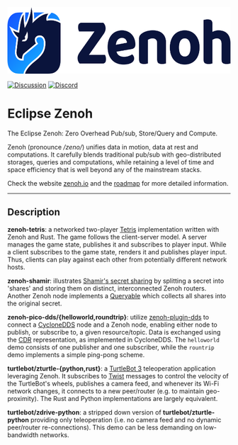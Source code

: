 <img src="https://raw.githubusercontent.com/eclipse-zenoh/zenoh/master/zenoh-dragon.png" height="150">

[![Discussion](https://img.shields.io/badge/discussion-on%20github-blue)](https://github.com/eclipse-zenoh/roadmap/discussions)
[![Discord](https://img.shields.io/badge/chat-on%20discord-blue)](https://discord.gg/2GJ958VuHs)

# Eclipse Zenoh

The Eclipse Zenoh: Zero Overhead Pub/sub, Store/Query and Compute.

Zenoh (pronounce _/zeno/_) unifies data in motion, data at rest and computations. It carefully blends traditional pub/sub with geo-distributed storages, queries and computations, while retaining a level of time and space efficiency that is well beyond any of the mainstream stacks.

Check the website [zenoh.io](http://zenoh.io) and the [roadmap](https://github.com/eclipse-zenoh/roadmap) for more detailed information.

-------------------------------

## Description

<!-- TODO: Add pictures -->

**zenoh-tetris**: a networked two-player
[Tetris](https://en.wikipedia.org/wiki/Tetris) implementation written with Zenoh
and Rust. The game follows the client-server model. A server manages the game
state, publishes it and subscribes to player input. While a client subscribes to
the game state, renders it and publishes player input. Thus, clients can play
against each other from potentially different network hosts.

**zenoh-shamir**: illustrates [Shamir's secret
sharing](https://en.wikipedia.org/wiki/Shamir%27s_Secret_Sharing) by splitting a
secret into 'shares' and storing them on distinct, interconnected Zenoh routers.
Another Zenoh node implements a
[Queryable](https://zenoh.io/docs/manual/abstractions/#queryable) which collects
all shares into the original secret.

**zenoh-pico-dds/{helloworld,roundtrip}**: utilize
[zenoh-plugin-dds](https://github.com/eclipse-zenoh/zenoh-plugin-dds) to connect
a [CycloneDDS](https://github.com/eclipse-cyclonedds/cyclonedds) node and a
Zenoh node, enabling either node to publish, or subscribe to, a given
resource/topic. Data is exchanged using the
[CDR](https://en.wikipedia.org/wiki/Common_Data_Representation) representation,
as implemented in CycloneDDS. The `helloworld` demo consists of one publisher
and one subscriber, while the `rountrip` demo implements a simple ping-pong
scheme.

**turtlebot/zturtle-{python,rust}**: a [TurtleBot
3](https://en.wikipedia.org/wiki/TurtleBot) teleoperation application leveraging
Zenoh. It subscribes to
[Twist](https://docs.ros.org/en/noetic/api/geometry_msgs/html/msg/Twist.html)
messages to control the velocity of the TurtleBot's wheels, publishes a camera
feed, and whenever its Wi-Fi network changes, it connects to a new peer/router
(e.g. to maintain geo-proximity). The Rust and Python implementations are
largely equivalent.

**turtlebot/zdrive-python**: a stripped down version of
**turtlebot/zturtle-python** providing only teleoperation (i.e. no camera feed
and no dynamic peer/router re-connections). This demo can be less demanding on
low-bandwidth networks.
